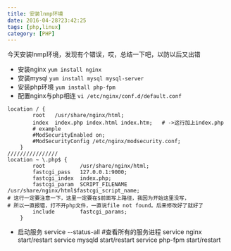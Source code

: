 ```yaml
---
title: 安装lnmp环境
date: 2016-04-28?23:42:25
tags: [php,linux]
category: [PHP]
---
```

今天安装lnmp环境，发现有个错误，哎，总结一下吧，以防以后又出错
<!--more-->
- 安装nginx
`yum install nginx`
- 安装mysql
`yum install mysql mysql-server`
- 安装php环境
`yum install php-fpm`
- 配置nginx与php相连
`vi /etc/nginx/conf.d/default.conf`
```
location / {
        root   /usr/share/nginx/html;
        index  index.php index.html index.htm;   # ->这行加上index.php
        # example
        #ModSecurityEnabled on;
        #ModSecurityConfig /etc/nginx/modsecurity.conf;
    }
////////////////
location ~ \.php$ {
        root           /usr/share/nginx/html;
        fastcgi_pass   127.0.0.1:9000;
        fastcgi_index  index.php;
        fastcgi_param  SCRIPT_FILENAME  /usr/share/nginx/html$fastcgi_script_name;
# 这行一定要注意一下，这里一定要在$前面写上路径，我因为开始这里没写，
# 所以一直报错，打不开php文件，一直说file not found。后来修改好了就好了
        include        fastcgi_params;
    }
```
- 启动服务
service --status-all #查看所有的服务进程
service nginx start/restart
service mysqld start/restart
service php-fpm start/restart
